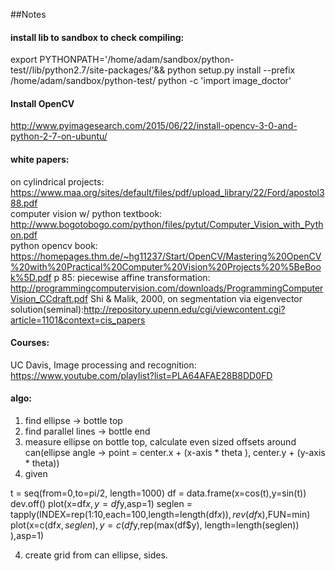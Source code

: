##Notes

#### install lib to sandbox to check compiling:
export PYTHONPATH='/home/adam/sandbox/python-test//lib/python2.7/site-packages/'&& python setup.py install --prefix /home/adam/sandbox/python-test/
python -c 'import image_doctor'


#### Install OpenCV
http://www.pyimagesearch.com/2015/06/22/install-opencv-3-0-and-python-2-7-on-ubuntu/


#### white papers:
on cylindrical projects: https://www.maa.org/sites/default/files/pdf/upload_library/22/Ford/apostol388.pdf    
computer vision w/ python textbook: http://www.bogotobogo.com/python/files/pytut/Computer_Vision_with_Python.pdf    
python opencv book: https://homepages.thm.de/~hg11237/Start/OpenCV/Mastering%20OpenCV%20with%20Practical%20Computer%20Vision%20Projects%20%5BeBook%5D.pdf
p 85: piecewise affine transformation: http://programmingcomputervision.com/downloads/ProgrammingComputerVision_CCdraft.pdf
Shi & Malik, 2000, on segmentation via eigenvector solution(seminal):http://repository.upenn.edu/cgi/viewcontent.cgi?article=1101&context=cis_papers

#### Courses:

UC Davis, Image processing and recognition: https://www.youtube.com/playlist?list=PLA64AFAE28B8DD0FD


#### algo:
1) find ellipse -> bottle top
2) find parallel lines -> bottle end
3) measure ellipse on bottle top, calculate even sized offsets around can(ellipse angle -> point = center.x + (x-axis * theta ), center.y + (y-axis * theta))
4) given 

t = seq(from=0,to=pi/2, length=1000)
df = data.frame(x=cos(t),y=sin(t))
dev.off()
plot(x=df$x,y=df$y,asp=1)
seglen = tapply(INDEX=rep(1:10,each=100,length=length(df$x)),rev(df$x),FUN=min)
plot(x=c(df$x,seglen),y=c(df$y,rep(max(df$y), length=length(seglen)) ),asp=1)

4) create grid from can ellipse, sides. 
